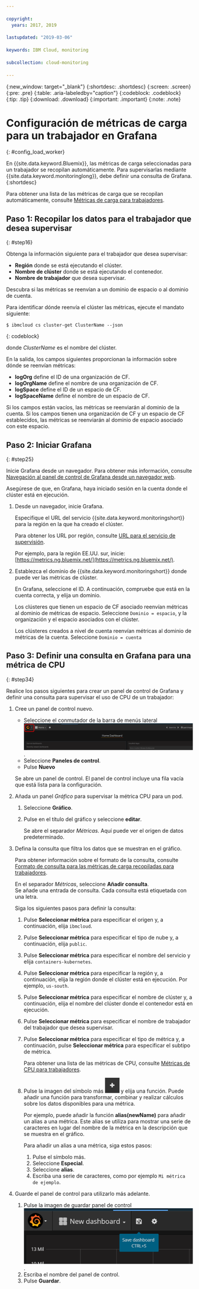 ```yaml
---

copyright:
  years: 2017, 2019

lastupdated: "2019-03-06"

keywords: IBM Cloud, monitoring

subcollection: cloud-monitoring

---
```


{:new_window: target="_blank"}
{:shortdesc: .shortdesc}
{:screen: .screen}
{:pre: .pre}
{:table: .aria-labeledby="caption"}
{:codeblock: .codeblock}
{:tip: .tip}
{:download: .download}
{:important: .important}
{:note: .note}



# Configuración de métricas de carga para un trabajador en Grafana
{: #config_load_worker}

En {{site.data.keyword.Bluemix}}, las métricas de carga seleccionadas para un trabajador se recopilan automáticamente. Para supervisarlas mediante {{site.data.keyword.monitoringlong}}, debe definir una consulta de Grafana. 
{:shortdesc}

Para obtener una lista de las métricas de carga que se recopilan automáticamente, consulte [Métricas de carga para trabajadores](/docs/services/cloud-monitoring/containers?topic=cloud-monitoring-monitoring_bmx_containers_ov#load_metrics_workers).


## Paso 1: Recopilar los datos para el trabajador que desea supervisar
{: #step16}

Obtenga la información siguiente para el trabajador que desea supervisar:

* **Región** donde se está ejecutando el clúster.
* **Nombre de clúster** donde se está ejecutando el contenedor. 
* **Nombre de trabajador** que desea supervisar. 

Descubra si las métricas se reenvían a un dominio de espacio o al dominio de cuenta.

Para identificar dónde reenvía el clúster las métricas, ejecute el mandato siguiente:

```
$ ibmcloud cs cluster-get ClusterName --json
```
{: codeblock}

donde *ClusterName* es el nombre del clúster.

En la salida, los campos siguientes proporcionan la información sobre dónde se reenvían métricas:

* **logOrg** define el ID de una organización de CF.
* **logOrgName** define el nombre de una organización de CF.
* **logSpace** define el ID de un espacio de CF.
* **logSpaceName** define el nombre de un espacio de CF.

Si los campos están vacíos, las métricas se reenviarán al dominio de la cuenta.
Si los campos tienen una organización de CF y un espacio de CF establecidos, las métricas se reenviarán al dominio de espacio asociado con este espacio.

## Paso 2: Iniciar Grafana
{: #step25}

Inicie Grafana desde un navegador. Para obtener más información, consulte [Navegación al panel de control de Grafana desde un navegador web](/docs/services/cloud-monitoring/grafana?topic=cloud-monitoring-navigating_grafana#launch_grafana_from_browser).

Asegúrese de que, en Grafana, haya iniciado sesión en la cuenta donde el clúster está en ejecución. 

1. Desde un navegador, inicie Grafana. 

    Especifique el URL del servicio {{site.data.keyword.monitoringshort}} para la región en la que ha creado el clúster. 
    
    Para obtener los URL por región, consulte [URL para el servicio de supervisión](/docs/services/cloud-monitoring?topic=cloud-monitoring-monitoring_ov#region).

    Por ejemplo, para la región EE.UU. sur, inicie: [https://metrics.ng.bluemix.net/](https://metrics.ng.bluemix.net/).

2. Establezca el dominio de {{site.data.keyword.monitoringshort}} donde puede ver las métricas de clúster.

    En Grafana, seleccione el ID. A continuación, compruebe que está en la cuenta correcta, y elija un dominio.

    Los clústeres que tienen un espacio de CF asociado reenvían métricas al dominio de métricas de espacio. Seleccione `Dominio = espacio`, y la organización y el espacio asociados con el clúster.

    Los clústeres creados a nivel de cuenta reenvían métricas al dominio de métricas de la cuenta. Seleccione `Dominio = cuenta`



## Paso 3: Definir una consulta en Grafana para una métrica de CPU
{: #step34}

Realice los pasos siguientes para crear un panel de control de Grafana y definir una consulta para supervisar el uso de CPU de un trabajador:

1. Cree un panel de control nuevo.

    * Seleccione el conmutador de la barra de menús lateral ![Barra de menús lateral de Grafana](images/grafana_settings.gif "Barra de menús lateral de Grafana").
    * Seleccione **Paneles de control**.
    * Pulse **Nuevo**

    Se abre un panel de control. El panel de control incluye una fila vacía que está lista para la configuración.

2. Añada un panel *Gráfico* para supervisar la métrica CPU para un pod.

    1. Seleccione **Gráfico**.

    2. Pulse en el título del gráfico y seleccione **editar**.

        Se abre el separador *Métricas*. Aquí puede ver el origen de datos predeterminado.

3. Defina la consulta que filtra los datos que se muestran en el gráfico. 

    Para obtener información sobre el formato de la consulta, consulte [Formato de consulta para las métricas de carga recopiladas para trabajadores](/docs/services/cloud-monitoring/reference?topic=cloud-monitoring-metrics_format_containers#load_workers).

    En el separador *Métricas*, seleccione **Añadir consulta**. <br>Se añade una entrada de consulta. Cada consulta está etiquetada con una letra.
	
	Siga los siguientes pasos para definir la consulta:

    1. Pulse **Seleccionar métrica** para especificar el origen y, a continuación, elija `ibmcloud`.
    
    2. Pulse **Seleccionar métrica** para especificar el tipo de nube y, a continuación, elija `public`.
    
    3. Pulse **Seleccionar métrica** para especificar el nombre del servicio y elija `containers-kubernetes`.
	
    4. Pulse **Seleccionar métrica** para especificar la región y, a continuación, elija la región donde el clúster está en ejecución. Por ejemplo, `us-south`.
    
    5. Pulse **Seleccionar métrica** para especificar el nombre de clúster y, a continuación, elija el nombre del clúster donde el contenedor está en ejecución.
		
	6. Pulse **Seleccionar métrica** para especificar el nombre de trabajador del trabajador que desea supervisar.
	
	7. Pulse **Seleccionar métrica** para especificar el tipo de métrica y, a continuación, pulse **Seleccionar métrica** para especificar el subtipo de métrica.
	
	    Para obtener una lista de las métricas de CPU, consulte [Métricas de CPU para trabajadores](/docs/services/cloud-monitoring/containers?topic=cloud-monitoring-monitoring_bmx_containers_ov#load_metrics_workers).
	
	10. Pulse la imagen del símbolo más ![Añadir iconos](images/grafana_plus_image.gif "Imagen del símbolo Más") y elija una función. Puede añadir una función para transformar, combinar y realizar cálculos sobre los datos disponibles para una métrica.

        Por ejemplo, puede añadir la función **alias(newName)** para añadir un alias a una métrica. Este alias se utiliza para mostrar una serie de caracteres en lugar del nombre de la métrica en la descripción que se muestra en el gráfico.

        Para añadir un alias a una métrica, siga estos pasos:

        1. Pulse el símbolo más.
        2. Seleccione **Especial**.
        3. Seleccione **alias**.
        4. Escriba una serie de caracteres, como por ejemplo `Mi métrica de ejemplo`.

4. Guarde el panel de control para utilizarlo más adelante.

    1. Pulse la imagen de guardar panel de control ![Imagen Guardar panel de control](images/grafana_save_dashboard.gif "Imagen Guardar panel de control").
    2. Escriba el nombre del panel de control.
    3. Pulse **Guardar**.

